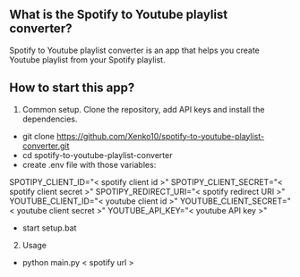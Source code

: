 ## What is the Spotify to Youtube playlist converter?

Spotify to Youtube playlist converter is an app that helps you create Youtube playlist from your Spotify playlist.

## How to start this app?

1. Common setup. Clone the repository, add API keys and install the dependencies.

- git clone https://github.com/Xenko10/spotify-to-youtube-playlist-converter.git
- cd spotify-to-youtube-playlist-converter
- create .env file with those variables:

SPOTIPY_CLIENT_ID="< spotify client id >"
SPOTIPY_CLIENT_SECRET="< spotify client secret >"
SPOTIPY_REDIRECT_URI="< spotify redirect URI >"
YOUTUBE_CLIENT_ID="< youtube client id >"
YOUTUBE_CLIENT_SECRET="< youtube client secret >"
YOUTUBE_API_KEY="< youtube API key >"

- start setup.bat

2. Usage

- python main.py < spotify url >
